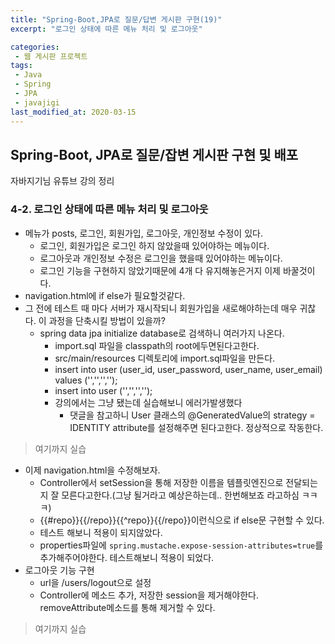 ```yaml
---
title: "Spring-Boot,JPA로 질문/답변 게시판 구현(19)"
excerpt: "로그인 상태에 따른 메뉴 처리 및 로그아웃"

categories:
 - 웹 게시판 프로젝트
tags:
 - Java
 - Spring
 - JPA
 - javajigi
last_modified_at: 2020-03-15
---
```




## Spring-Boot, JPA로 질문/잡변 게시판 구현 및 배포

자바지기님 유튜브 강의 정리

### 4-2. 로그인 상태에 따른 메뉴 처리 및 로그아웃

* 메뉴가 posts, 로그인, 회원가입, 로그아웃, 개인정보 수정이 있다.
  * 로그인, 회원가입은 로그인 하지 않았을때 있어야하는 메뉴이다.
  * 로그아웃과 개인정보 수정은 로그인을 했을때 있어야하는 메뉴이다.
  * 로그인 기능을 구현하지 않았기때문에 4개 다 유지해놓은거지 이제 바꿀것이다.
* navigation.html에 if else가 필요할것같다.
* 그 전에 테스트 때 마다 서버가 재시작되니 회원가입을 새로해야하는데 매우 귀찮다. 이 과정을 단축시킬 방법이 있을까?
  * spring data jpa initialize database로 검색하니 여러가지 나온다.
    * import.sql 파일을 classpath의 root에두면된다고한다.
    * src/main/resources 디렉토리에 import.sql파일을 만든다.
    * insert into user (user_id, user_password, user_name, user_email) values ('','','','');
    * insert into user ('','','','');
    * 강의에서는 그냥 됐는데 실습해보니 에러가발생했다
      * 댓글을 참고하니 User 클래스의 @GeneratedValue의 strategy = IDENTITY attribute를 설정해주면 된다고한다. 정상적으로 작동한다.

> 여기까지 실습

* 이제 navigation.html을 수정해보자.
  * Controller에서 setSession을 통해 저장한 이름을 템플릿엔진으로 전달되는지 잘 모른다고한다.(그냥 될거라고 예상은하는데.. 한번해보죠 라고하심 ㅋㅋㅋ)
  * {{#repo}}{{/repo}}{{^repo}}{{/repo}}이런식으로 if else문 구현할 수 있다.
  * 테스트 해보니 적용이 되지않았다.
  * properties파일에 `spring.mustache.expose-session-attributes=true`를 추가해주어야한다. 테스트해보니 적용이 되었다.
* 로그아웃 기능 구현
  * url을 /users/logout으로 설정
  * Controller에 메소드 추가, 저장한 session을 제거해야한다. removeAttribute메소드를 통해 제거할 수 있다.

> 여기까지 실습

